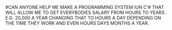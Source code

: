 #CAN ANYONE HELP ME MAKE A PROGRAMMING SYSTEM IUN C'# THAT WILL ALLOW ME TO GET EVERYBODIES SALARY FROM HOURS TO YEARS .
E.G. 20,000 A YEAR CHANGING THAT TO HOURS A DAY DEPENDING ON THE TIME THEY WORK AND EVEN HOURS DAYS MONTHS A YEAR.
